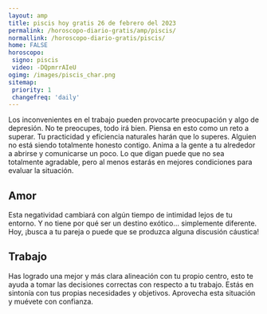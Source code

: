 ```yaml
---
layout: amp
title: piscis hoy gratis 26 de febrero del 2023 
permalink: /horoscopo-diario-gratis/amp/piscis/
normallink: /horoscopo-diario-gratis/piscis/
home: FALSE
horoscopo:
 signo: piscis
 video: -DQpmrrAIeU
ogimg: /images/piscis_char.png
sitemap:
 priority: 1
 changefreq: 'daily'
---
```



Los inconvenientes en el trabajo pueden provocarte preocupación y algo de depresión. No te preocupes, todo irá bien. Piensa en esto como un reto a superar. Tu practicidad y eficiencia naturales harán que lo superes. Alguien no está siendo totalmente honesto contigo. Anima a la gente a tu alrededor a abrirse y comunicarse un poco. Lo que digan puede que no sea totalmente agradable, pero al menos estarás en mejores condiciones para evaluar la situación.

## Amor

Esta negatividad cambiará con algún tiempo de intimidad lejos de tu entorno. Y no tiene por qué ser un destino exótico... simplemente diferente. Hoy, ¡busca a tu pareja o puede que se produzca alguna discusión cáustica!

## Trabajo

Has logrado una mejor y más clara alineación con tu propio centro, esto te ayuda a tomar las decisiones correctas con respecto a tu trabajo. Estás en sintonía con tus propias necesidades y objetivos. Aprovecha esta situación y muévete con confianza.